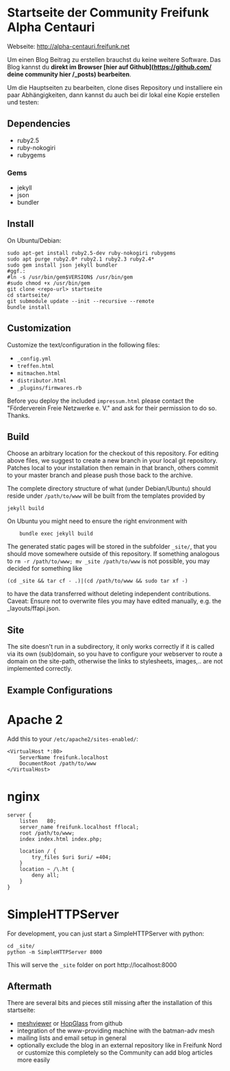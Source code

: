Startseite der Community Freifunk Alpha Centauri
================================================

Webseite: http://alpha-centauri.freifunk.net

Um einen Blog Beitrag zu erstellen brauchst du keine weitere Software. Das Blog kannst du **direkt im Browser [hier auf Github](https://github.com/ deine community hier /_posts) bearbeiten**. 

Um die Hauptseiten zu bearbeiten, clone dises Repository und installiere ein paar Abhängigkeiten, dann kannst du auch bei dir lokal eine Kopie erstellen und testen:

Dependencies
------------

* ruby2.5
* ruby-nokogiri
* rubygems

### Gems

* jekyll
* json
* bundler

Install
-------

On Ubuntu/Debian:

    sudo apt-get install ruby2.5-dev ruby-nokogiri rubygems
    sudo apt purge ruby2.0* ruby2.1 ruby2.3 ruby2.4*
    sudo gem install json jekyll bundler
    #ggf.:
    #ln -s /usr/bin/gem$VERSION$ /usr/bin/gem
    #sudo chmod +x /usr/bin/gem
    git clone <repo-url> startseite
    cd startseite/
    git submodule update --init --recursive --remote
    bundle install

Customization
-------------
Customize the text/configuration in the following files:

 * `_config.yml`
 * `treffen.html`
 * `mitmachen.html`
 * `distributor.html`
 * `_plugins/firmwares.rb`

Before you deploy the included `impressum.html` please contact
the "Förderverein Freie Netzwerke e. V." and ask for their
permission to do so. Thanks.

Build
-----

Choose an arbitrary location for the checkout of this repository. For editing
above files, we suggest to create a new branch in your local git repository.
Patches local to your installation then remain in that branch, others commit
to your master branch and please push those back to the archive. 

The complete directory structure of what (under Debian/Ubuntu) should reside 
under `/path/to/www` will be built from the templates provided by

	jekyll build

On Ubuntu you might need to ensure the right environment with

        bundle exec jekyll build

The generated static pages will be stored in the subfolder `_site/`, that you
should move somewhere outside of this repository. If something analogous to
`rm -r /path/to/www; mv _site /path/to/www` is not possible, you may decided for
something like

	(cd _site && tar cf - .)|(cd /path/to/www && sudo tar xf -)

to have the data transferred without deleting independent contributions.
Caveat: Ensure not to overwrite files you may have edited manually, e.g.
the _layouts/ffapi.json.

Site
----

The site doesn't run in a subdirectory, it only works correctly if it is
called via its own (sub)domain, so you have to configure your webserver to
route a domain on the site-path, otherwise the links to stylesheets, images,..
are not implemented correctly.

Example Configurations
----------------------

# Apache 2

Add this to your `/etc/apache2/sites-enabled/`:

	<VirtualHost *:80>
		ServerName freifunk.localhost
		DocumentRoot /path/to/www
	</VirtualHost>

# nginx

	server {
	    listen   80;
	    server_name freifunk.localhost fflocal;
		root /path/to/www;
		index index.html index.php;

		location / {
			try_files $uri $uri/ =404;
		}
		location ~ /\.ht {
			deny all;
		}
	}


# SimpleHTTPServer

For development, you can just start a SimpleHTTPServer with python:

    cd _site/
    python -m SimpleHTTPServer 8000
    
This will serve the `_site` folder on port http://localhost:8000


Aftermath
---------

There are several bits and pieces still missing after the installation of this
startseite:

 * [meshviewer](https://github.com/ffnord/meshviewer) or [HopGlass](https://github.com/plumpudding/hopglass) from github
 * integration of the www-providing machine with the batman-adv mesh
 * mailing lists and email setup in general
 * optionally exclude the blog in an external repository like in Freifunk Nord or customize this completely so the Community can add blog articles more easily

